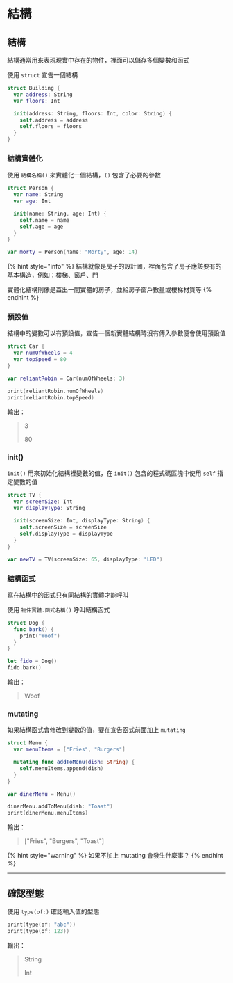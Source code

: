 # 結構

## 結構

結構通常用來表現現實中存在的物件，裡面可以儲存多個變數和函式

使用 `struct` 宣告一個結構

```swift
struct Building {
  var address: String
  var floors: Int

  init(address: String, floors: Int, color: String) {
    self.address = address
    self.floors = floors
  }
}
```

### 結構實體化

使用 `結構名稱()` 來實體化一個結構，`()` 包含了必要的參數

```swift
struct Person {
  var name: String
  var age: Int

  init(name: String, age: Int) {
    self.name = name
    self.age = age
  }
}

var morty = Person(name: "Morty", age: 14)
```

{% hint style="info" %}
結構就像是房子的設計圖，裡面包含了房子應該要有的基本構造，例如：樓梯、窗戶、門

實體化結構則像是蓋出一間實體的房子，並給房子窗戶數量或樓梯材質等
{% endhint %}

### 預設值

結構中的變數可以有預設值，宣告一個新實體結構時沒有傳入參數便會使用預設值

```swift
struct Car {
  var numOfWheels = 4
  var topSpeed = 80
}

var reliantRobin = Car(numOfWheels: 3)

print(reliantRobin.numOfWheels)
print(reliantRobin.topSpeed) 
```

輸出：

> 3
>
> 80

### init()

`init()` 用來初始化結構裡變數的值，在 `init()` 包含的程式碼區塊中使用 `self` 指定變數的值

```swift
struct TV {
  var screenSize: Int
  var displayType: String
  
  init(screenSize: Int, displayType: String) {
    self.screenSize = screenSize
    self.displayType = displayType
  }
}

var newTV = TV(screenSize: 65, displayType: "LED")
```

### 結構函式

寫在結構中的函式只有同結構的實體才能呼叫

使用 `物件實體.函式名稱()` 呼叫結構函式

```swift
struct Dog {
  func bark() {
    print("Woof")
  }
}

let fido = Dog()
fido.bark()
```

輸出：

> Woof

### mutating

如果結構函式會修改到變數的值，要在宣告函式前面加上 `mutating`

```swift
struct Menu {
  var menuItems = ["Fries", "Burgers"]

  mutating func addToMenu(dish: String) {
    self.menuItems.append(dish)
  }
}

var dinerMenu = Menu()

dinerMenu.addToMenu(dish: "Toast")
print(dinerMenu.menuItems) 
```

輸出：

> \["Fries", "Burgers", "Toast"]

{% hint style="warning" %}
如果不加上 mutating 會發生什麼事？
{% endhint %}

***

## 確認型態

使用 `type(of:)` 確認輸入值的型態

```swift
print(type(of: "abc"))
print(type(of: 123))
```

輸出：

> String
>
> Int
